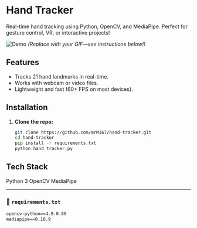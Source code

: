 # **Hand Tracker**  
Real-time hand tracking using Python, OpenCV, and MediaPipe. Perfect for gesture control, VR, or interactive projects!  

![Demo](demo.gif) *(Replace with your GIF—see instructions below!)*  

## **Features**  
- Tracks 21 hand landmarks in real-time.  
- Works with webcam or video files.  
- Lightweight and fast (60+ FPS on most devices).  

## **Installation**  
1. **Clone the repo:**  
   ```bash
   git clone https://github.com/mrM167/hand-tracker.git
   cd hand-tracker
   pip install -r requirements.txt
   python hand_tracker.py
## Tech Stack
Python 3
OpenCV
MediaPipe

---

### 📜 **`requirements.txt`**  
```txt
opencv-python==4.9.0.80
mediapipe==0.10.9
